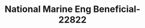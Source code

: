 ---
f_zip-code: 90723
f_state-code: CA
title: National Marine Eng Beneficial-22822
f_phone: 562-633-9542
f_city-only: Paramount
f_address: 15920 Downey Ave Ste A5 Paramount
f_location-unique-id: '22822'
slug: national-marine-eng-beneficial-22822
updated-on: '2024-05-30T13:46:58.046Z'
created-on: '2024-05-30T13:36:59.803Z'
published-on: '2024-05-30T13:54:32.469Z'
f_city-state: cms/city/paramount-ca.md
f_company: cms/company/national-marine-eng-beneficial.md
f_state: cms/state/california.md
layout: '[payday-loan].html'
tags: payday-loan
---